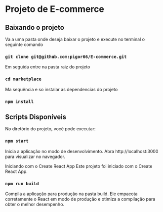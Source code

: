 # Projeto de E-commerce

## Baixando o projeto
Va a uma pasta onde deseja baixar o projeto e execute no terminal o seguinte comando
### `git clone git@github.com:pigor66/E-commerce.git`

Em seguida entre na pasta raiz do projeto 
### `cd marketplace`

Ma sequência e so instalar as dependencias do projeto
### `npm install`

## Scripts Disponíveis

No diretório do projeto, você pode executar:

### `npm start`

Inicia a aplicação no modo de desenvolvimento.
Abra http://localhost:3000 para visualizar no navegador.

Iniciando com o Create React App
Este projeto foi iniciado com o Create React App.

### `npm run build`

Compila a aplicação para produção na pasta build.
Ele empacota corretamente o React em modo de produção e otimiza a compilação para obter o melhor desempenho.
